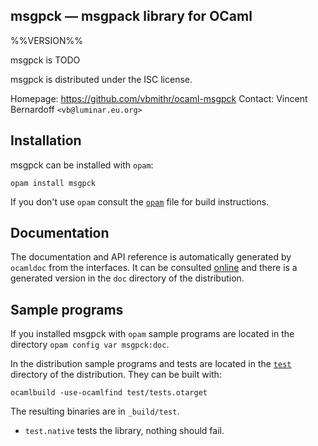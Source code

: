 msgpck — msgpack library for OCaml
-------------------------------------------------------------------------------
%%VERSION%%

msgpck is TODO

msgpck is distributed under the ISC license.

Homepage: https://github.com/vbmithr/ocaml-msgpck 
Contact: Vincent Bernardoff `<vb@luminar.eu.org>`

## Installation

msgpck can be installed with `opam`:

    opam install msgpck

If you don't use `opam` consult the [`opam`](opam) file for build
instructions.

## Documentation

The documentation and API reference is automatically generated by
`ocamldoc` from the interfaces. It can be consulted [online][doc]
and there is a generated version in the `doc` directory of the
distribution.

[doc]: https://vbmithr.github.io/msgpck/doc

## Sample programs

If you installed msgpck with `opam` sample programs are located in
the directory `opam config var msgpck:doc`.

In the distribution sample programs and tests are located in the
[`test`](test) directory of the distribution. They can be built with:

    ocamlbuild -use-ocamlfind test/tests.otarget

The resulting binaries are in `_build/test`.

- `test.native` tests the library, nothing should fail.
